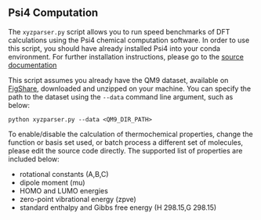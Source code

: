 ## Psi4 Computation

The `xyzparser.py` script allows you to run speed benchmarks of DFT calculations using the Psi4 chemical computation software. In order to use this script, you should have already installed Psi4 into your conda environment. For further installation instructions, please go to the [source documentation](http://www.psicode.org/psi4manual/master/conda.html)

This script assumes you already have the QM9 dataset, available on  [FigShare](https://springernature.figshare.com/collections/Quantum_chemistry_structures_and_properties_of_134_kilo_molecules/978904), downloaded and unzipped on your machine. You can specify the path to the dataset using the `--data` command line argument, such as below:
```
python xyzparser.py --data <QM9_DIR_PATH>
```

To enable/disable the calculation of thermochemical properties, change the function or basis set used, or batch process a different set of molecules, please edit the source code directly. The supported list of properties are included below:
- rotational constants (A,B,C)
- dipole moment (mu)
- HOMO and LUMO energies
- zero-point vibrational energy (zpve)
- standard enthalpy and Gibbs free energy (H 298.15,G 298.15)